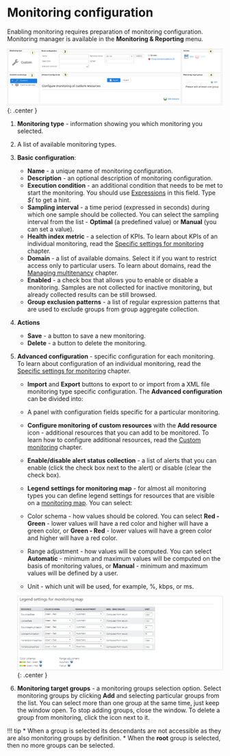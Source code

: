 # Monitoring configuration

Enabling monitoring requires preparation of monitoring configuration. Monitoring manager is available in the **Monitoring & Reporting** menu.

![Monitoring interface](images/1.png "Monitoring interface"){: .center }

1. **Monitoring type** - information showing you which monitoring you selected.
2. A list of available monitoring types.
3. **Basic configuration**:

    *  **Name** - a unique name of monitoring configuration.
    * **Description** - an optional description of monitoring configuration.
    * **Execution condition** - an additional condition that needs to be met to start the monitoring. You should use [Expressions](.../Device_management/Device_operations/Handling_device_data/Expressions.html#expressions) in this field. Type *${* to get a hint.
    * **Sampling interval** - a time period (expressed in seconds) during which one sample should be collected. You can select the sampling interval from the list - **Optimal** (a predefined value) or **Manual** (you can set a value).
    * **Health index metric** - a selection of KPIs. To learn about KPIs of an individual monitoring, read the [Specific settings for monitoring](Monitoring_Type_Specific_Settings.html) chapter.
    * **Domain** - a list of available domains. Select it if you want to restrict access only to particular users. To learn about domains, read the [Managing multitenancy](../../../Administration/Managing_Multitenancy.html) chapter.
    * **Enabled** - a check box that allows you to enable or disable a monitoring. Samples are not collected for inactive monitoring, but already collected results can be still browsed.
    * **Group exclusion patterns** - a list of regular expression patterns that are used to exclude groups from group aggregate collection.

4. **Actions**

    * **Save** - a button to save a new monitoring.
    * **Delete** - a button to delete the monitoring.

5. **Advanced configuration** - specific configuration for each monitoring. To learn about configuration of an individual monitoring, read the [Specific settings for monitoring](Monitoring_Type_Specific_Settings.html) chapter.

    * **Import** and **Export** buttons to export to or import from a XML file monitoring type specific configuration.
   The **Advanced configuration** can be divided into:

    * A panel with configuration fields specific for a particular monitoring.
    * **Configure monitoring of custom resources** with the **Add resource** icon - additional resources that you can add to be monitored. To learn how to configure additional resources, read the [Custom monitoring](Adding_monitoring.html#adding-custom-monitoring) chapter.
    * **Enable/disable alert status collection** - a list of alerts that you can enable (click the check box next to the alert) or disable (clear the check box).
    * **Legend settings for monitoring map** - for almost all monitoring types you can define legend settings for resources that are visible on a [monitoring map](Monitoring_map.html#monitoring-map). You can select:

     * Color schema - how values should be colored. You can select **Red - Green** - lower values will have a red color and higher will have a green color, or **Green - Red** - lower values will have a green color and higher will have a red color.
     * Range adjustment - how values will be computed. You can select **Automatic** - minimum and maximum values will be computed on the basis of monitoring values, or **Manual** - minimum and maximum values will be defined by a user.
     * Unit - which unit will be used, for example, %, kbps, or ms.

    ![Settings of monitoring map legend](images/Monitoring_map_legend.png "Settings of monitoring map legend"){: .center }

6. **Monitoring target groups** - a monitoring groups selection option. Select monitoring groups by clicking **Add** and selecting particular groups from the list. You can select more than one group at the same time, just keep the window open. To stop adding groups, close the window.
   To delete a group from monitoring, click the icon next to it.

!!! tip
    * When a group is selected its descendants are not accessible as they are also monitoring groups by definition.
    * When the **root** group is selected, then no more groups can be selected.
